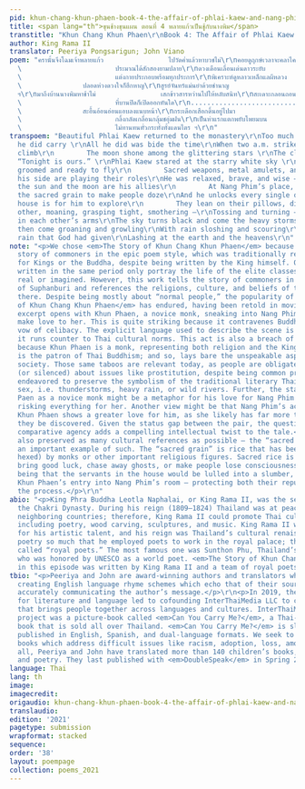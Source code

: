 ```yaml
---
pid: khun-chang-khun-phaen-book-4-the-affair-of-phlai-kaew-and-nang-phim
title: <span lang="th">ขุนช้างขุนแผน ตอนที่ 4 พลายแก้วเป็นชู้กับนางพิม</span>
transtitle: "Khun Chang Khun Phaen\r\nBook 4: The Affair of Phlai Kaew and Nang Phim"
author: King Rama II
translator: Peeriya Pongsarigun; John Viano
poem: "ครานั้นจึงโฉมเจ้าพลายแก้ว                ไปวัดคํ่าแล้วหาบวชไม่\r\nคอยดูฤกษ์เวลาจะคลาไคล
  \                       ประมาณได้สักสองยามปลาย\r\nดวงเดือนเลื่อนเด่นดาวระยับ                ยืนขยับเพ่งพิศเมฆฉาย\r\nช่วงขาวดุจดาวประกายพราย
  \                       แต่งกายประกอบพร้อมทุกประการ\r\nพิเคราะห์ดูหลาวเหล็กแลผีหลวง
  \               ปลอดห่วงดวงใจก็ฮึกหาญ\r\nสูรย์จันทร์แม่นยำด้วยชำนาญ                        ย่างเท้าก้าวผ่านไปตามทิศ
  ฯ\r\nมาถึงบ้านนางพิมหาช้าไม่                เสกข้าวสารหว่านไปให้หลับสนิท\r\nสะเดาะกลอนถอนลั่นทุกชั้นชิด
  \                       ที่บานปิดก็เปิดออกทันใด\r\n.......................................................................................\r\nเอนอิงพิงประทับลงกับหมอน
  \               สะอื้นอ้อนอ่อนแอบลงแนบหน้า\r\nกระเดือกเสือกดิ้นอยู่ไปมา                        เกิดมหาเมฆมืดโพยมบน\r\nฮือฮืออื้อเสียงพายุพัด
  \                       กลิ้งกลัดเกลื่อนกลุ้มชอุ่มฝน\r\nเป็นห่าแรกแตกพยับโพยมบน
  \                       ไม่ทานทนทั่วกระทั่งทั้งแดนไตร ฯ\r\n"
transpoem: "Beautiful Phlai Kaew returned to the monastery\r\nToo much burden of affection,
  he did carry \r\nAll he did was bide the time\r\nWhen two a.m. strikes, he will
  climb\r\n        The moon shone among the glittering stars \r\nThe clouds are shifting;
  “Tonight is ours.” \r\nPhlai Kaew stared at the starry white sky \r\nHe was well
  groomed and ready to fly\r\n        Sacred weapons, metal amulets, and Royal souls\r\nAt
  his side are playing their roles\r\nHe was relaxed, brave, and wise —\r\nKnowing
  the sun and the moon are his allies\r\n        At Nang Phim’s place, there he goes\r\nSowing
  the sacred grain to make people doze\r\nAnd he unlocks every single door\r\nThe
  house is for him to explore\r\n        They lean on their pillows, discovering \r\nEach
  other, moaning, grasping tight, smothering —\r\nTossing and turning — struggling
  in each other’s arms\r\nThe sky turns black and come the heavy storms\r\n        Which
  then come groaning and growling\r\nWith rain sloshing and scouring\r\nLike the first
  rain that God had given\r\nLashing at the earth and the heavens\r\n"
note: "<p>We chose <em>The Story of Khun Chang Khun Phaen</em> because it tells the
  story of commoners in the epic poem style, which was traditionally reserved only
  for Kings or the Buddha, despite being written by the King himself. Other works
  written in the same period only portray the life of the elite classes and royalty,
  real or imagined. However, this work tells the story of commoners in the small province
  of Suphanburi and references the religions, culture, and beliefs of the non-elite
  there. Despite being mostly about “normal people,” the popularity of <em>The Story
  of Khun Chang Khun Phaen</em> has endured, having been retold in movie and TV formats.</p>\r\n<p>The
  excerpt opens with Khun Phaen, a novice monk, sneaking into Nang Phim’s room to
  make love to her. This is quite striking because it contravenes Buddhist monks’
  vow of celibacy. The explicit language used to describe the scene is shocking because
  it runs counter to Thai cultural norms. This act is also a breach of public trust
  because Khun Phaen is a monk, representing both religion and the King, as the monarchy
  is the patron of Thai Buddhism; and so, lays bare the unspeakable aspects of Thai
  society. Those same taboos are relevant today, as people are obligated to be silent
  (or silenced) about issues like prostitution, despite being common practice.</p>\r\n<p>We
  endeavored to preserve the symbolism of the traditional literary Thai idioms for
  sex, i.e. thunderstorms, heavy rain, or wild rivers. Further, the status of Khun
  Paen as a novice monk might be a metaphor for his love for Nang Phim since he is
  risking everything for her. Another view might be that Nang Phim’s acceptance of
  Khun Phaen shows a greater love for him, as she likely has far more to lose should
  they be discovered. Given the status gap between the pair, the question of their
  comparative agency adds a compelling intellectual twist to the tale.</p>\r\n<p>We
  also preserved as many cultural references as possible — the “sacred grain” being
  an important example of such. The “sacred grain” is rice that has been blessed (or
  hexed) by monks or other important religious figures. Sacred rice is believed to
  bring good luck, chase away ghosts, or make people lose consciousness — the implication
  being that the servants in the house would be lulled into a slumber, unaware of
  Khun Phaen’s entry into Nang Phim’s room — protecting both their reputations in
  the process.</p>\r\n"
abio: "<p>King Phra Buddha Leotla Naphalai, or King Rama II, was the second king of
  the Chakri Dynasty. During his reign (1809–1824) Thailand was at peace with its
  neighboring countries; therefore, King Rama II could promote Thai culture and arts
  including poetry, wood carving, sculptures, and music. King Rama II was best known
  for his artistic talent, and his reign was Thailand’s cultural renaissance. He loved
  poetry so much that he employed poets to work in the royal palace; those poets were
  called “royal poets.” The most famous one was Sunthon Phu, Thailand’s Shakespeare,
  who was honored by UNESCO as a world poet. <em>The Story of Khun Chang Khun Phaen</em>
  in this episode was written by King Rama II and a team of royal poets.</p>"
tbio: "<p>Peeriya and John are award-winning authors and translators who excel in
  creating English language rhyme schemes which echo that of their sources, while
  accurately communicating the author’s message.</p>\r\n<p>In 2019, their passion
  for literature and language led to cofounding InterThaiMedia LLC to create media
  that brings people together across languages and cultures. InterThaiMedia’s first
  project was a picture-book called <em>Can You Carry Me?</em>, a Thai-English children’s
  book that is sold all over Thailand. <em>Can You Carry Me?</em> is slated to be
  published in English, Spanish, and dual-language formats. We seek to publish children’s
  books which address difficult issues like racism, adoption, loss, among others.</p>\r\n<p>In
  all, Peeriya and John have translated more than 140 children’s books, song lyrics,
  and poetry. They last published with <em>DoubleSpeak</em> in Spring 2020.</p>"
language: Thai
lang: th
image:
imagecredit:
origaudio: khun-chang-khun-phaen-book-4-the-affair-of-phlai-kaew-and-nang-phim_orig.mp3
translaudio:
edition: '2021'
pagetype: submission
wrapformat: stacked
sequence:
order: '38'
layout: poempage
collection: poems_2021
---
```

